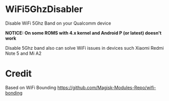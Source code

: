 # WiFi5GhzDisabler

Disable WiFi 5Ghz Band on your Qualcomm device

**NOTICE: On some ROMS with 4.x kernel and Android P (or latest) doesn't work**

Disable 5Ghz band also can solve WiFi issues in devices such Xiaomi Redmi Note 5 and Mi A2

# Credit
Based on WiFi Bounding https://github.com/Magisk-Modules-Repo/wifi-bonding

